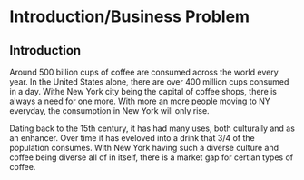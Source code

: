 # Introduction/Business Problem
## Introduction
Around 500 billion cups of coffee are consumed across the world every year. In the United States alone, there are over 400 million cups consumed in a day. Withe New York city being the capital of 
coffee shops, there is always a need for one more. With more an more people moving to NY everyday, the consumption in New York will only rise.

Dating back to the 15th century, it has had many uses, both culturally and as an enhancer. Over time it has eveloved into a drink that 3/4 of the population consumes. With New York having such a diverse culture and coffee being diverse all of in itself, there is a market gap for certian types of coffee.
